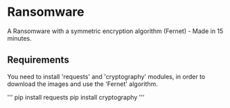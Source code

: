 # Ransomware
A Ransomware with a symmetric encryption algorithm (Fernet) - Made in 15 minutes.

## Requirements

You need to install 'requests' and 'cryptography' modules, in order to download the images and use the 'Fernet' algorithm.

'''
pip install requests
pip install cryptography
'''
